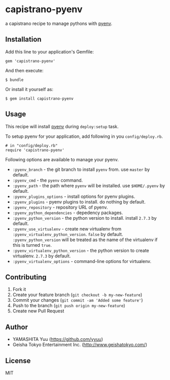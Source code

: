 # capistrano-pyenv

a capistrano recipe to manage pythons with [pyenv](https://github.com/yyuu/pyenv).

## Installation

Add this line to your application's Gemfile:

    gem 'capistrano-pyenv'

And then execute:

    $ bundle

Or install it yourself as:

    $ gem install capistrano-pyenv

## Usage

This recipe will install [pyenv](https://github.com/yyuu/pyenv) during `deploy:setup` task.

To setup pyenv for your application, add following in you `config/deploy.rb`.

    # in "config/deploy.rb"
    require 'capistrano-pyenv'

Following options are available to manage your pyenv.

 * `:pyenv_branch` - the git branch to install `pyenv` from. use `master` by default.
 * `:pyenv_cmd` - the `pyenv` command.
 * `:pyenv_path` - the path where `pyenv` will be installed. use `$HOME/.pyenv` by default.
 * `:pyenv_plugins_options` - install options for pyenv plugins.
 * `:pyenv_plugins` - pyenv plugins to install. do nothing by default.
 * `:pyenv_repository` - repository URL of pyenv.
 * `:pyenv_python_dependencies` - depedency packages.
 * `:pyenv_python_version` - the python version to install. install `2.7.3` by default.
 * `:pyenv_use_virtualenv` - create new virtualenv from `:pyenv_virtualenv_python_version`. `false` by default. `:pyenv_python_version` will be treated as the name of the virtualenv if this is turned `true`.
 * `:pyenv_virtualenv_python_version` - the python version to create virtualenv. `2.7.3` by default.
 * `:pyenv_virtualenv_options` - command-line options for virtualenv.

## Contributing

1. Fork it
2. Create your feature branch (`git checkout -b my-new-feature`)
3. Commit your changes (`git commit -am 'Added some feature'`)
4. Push to the branch (`git push origin my-new-feature`)
5. Create new Pull Request

## Author

- YAMASHITA Yuu (https://github.com/yyuu)
- Geisha Tokyo Entertainment Inc. (http://www.geishatokyo.com/)

## License

MIT

